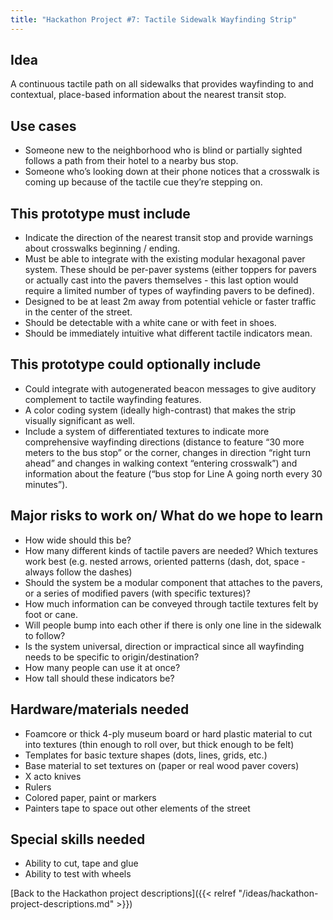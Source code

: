 ```yaml
---
title: "Hackathon Project #7: Tactile Sidewalk Wayfinding Strip"
---
```


## Idea

A continuous tactile path on all sidewalks that provides wayfinding to and contextual, place-based information about the nearest transit stop.

## Use cases

- Someone new to the neighborhood who is blind or partially sighted follows a path from their hotel to a nearby bus stop.
- Someone who’s looking down at their phone notices that a crosswalk is coming up because of the tactile cue they’re stepping on.

## This prototype must include

- Indicate the direction of the nearest transit stop and provide warnings about crosswalks beginning / ending.
- Must be able to integrate with the existing modular hexagonal paver system. These should be per-paver systems (either toppers for pavers or actually cast into the pavers themselves - this last option would require a limited number of types of wayfinding pavers to be defined).
- Designed to be at least 2m away from potential vehicle or faster traffic in the center of the street.
- Should be detectable with a white cane or with feet in shoes.
- Should be immediately intuitive what different tactile indicators mean.

## This prototype could optionally include

- Could integrate with autogenerated beacon messages to give auditory complement to tactile wayfinding features.
- A color coding system (ideally high-contrast) that makes the strip visually significant as well.
- Include a system of differentiated textures to indicate more comprehensive wayfinding directions (distance to feature “30 more meters to the bus stop” or the corner, changes in direction “right turn ahead” and changes in walking context “entering crosswalk”) and information about the feature (“bus stop for Line A going north every 30 minutes”).

## Major risks to work on/ What do we hope to learn

- How wide should this be?
- How many different kinds of tactile pavers are needed? Which textures work best (e.g. nested arrows, oriented patterns (dash, dot, space - always follow the dashes)
- Should the system be a modular component that attaches to the pavers, or a series of modified pavers (with specific textures)?
- How much information can be conveyed through tactile textures felt by foot or cane.
- Will people bump into each other if there is only one line in the sidewalk to follow?
- Is the system universal, direction or impractical since all wayfinding needs to be specific to origin/destination?
- How many people can use it at once?
- How tall should these indicators be?

## Hardware/materials needed

- Foamcore or thick 4-ply museum board or hard plastic material to cut into textures (thin enough to roll over, but thick enough to be felt)
- Templates for basic texture shapes (dots, lines, grids, etc.)
- Base material to set textures on (paper or real wood paver covers)
- X acto knives
- Rulers
- Colored paper, paint or markers
- Painters tape to space out other elements of the street

## Special skills needed

- Ability to cut, tape and glue
- Ability to test with wheels

[Back to the Hackathon project descriptions]({{< relref "/ideas/hackathon-project-descriptions.md" >}})
